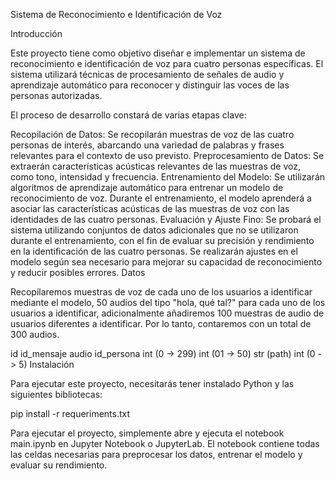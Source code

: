 Sistema de Reconocimiento e Identificación de Voz

Introducción

Este proyecto tiene como objetivo diseñar e implementar un sistema de reconocimiento e identificación de voz para cuatro personas específicas. El sistema utilizará técnicas de procesamiento de señales de audio y aprendizaje automático para reconocer y distinguir las voces de las personas autorizadas.

El proceso de desarrollo constará de varias etapas clave:

Recopilación de Datos: Se recopilarán muestras de voz de las cuatro personas de interés, abarcando una variedad de palabras y frases relevantes para el contexto de uso previsto.
Preprocesamiento de Datos: Se extraerán características acústicas relevantes de las muestras de voz, como tono, intensidad y frecuencia.
Entrenamiento del Modelo: Se utilizarán algoritmos de aprendizaje automático para entrenar un modelo de reconocimiento de voz. Durante el entrenamiento, el modelo aprenderá a asociar las características acústicas de las muestras de voz con las identidades de las cuatro personas.
Evaluación y Ajuste Fino: Se probará el sistema utilizando conjuntos de datos adicionales que no se utilizaron durante el entrenamiento, con el fin de evaluar su precisión y rendimiento en la identificación de las cuatro personas. Se realizarán ajustes en el modelo según sea necesario para mejorar su capacidad de reconocimiento y reducir posibles errores.
Datos

Recopilaremos muestras de voz de cada uno de los usuarios a identificar mediante el modelo, 50 audios del tipo "hola, qué tal?" para cada uno de los usuarios a identificar, adicionalmente añadiremos 100 muestras de audio de usuarios diferentes a identificar. Por lo tanto, contaremos con un total de 300 audios.

id	id_mensaje	audio	id_persona
int (0 -> 299)	int (01 -> 50)	str (path)	int (0 -> 5)
Instalación

Para ejecutar este proyecto, necesitarás tener instalado Python y las siguientes bibliotecas:

pip install -r requeriments.txt


Para ejecutar el proyecto, simplemente abre y ejecuta el notebook main.ipynb en Jupyter Notebook o JupyterLab. El notebook contiene todas las celdas necesarias para preprocesar los datos, entrenar el modelo y evaluar su rendimiento.

